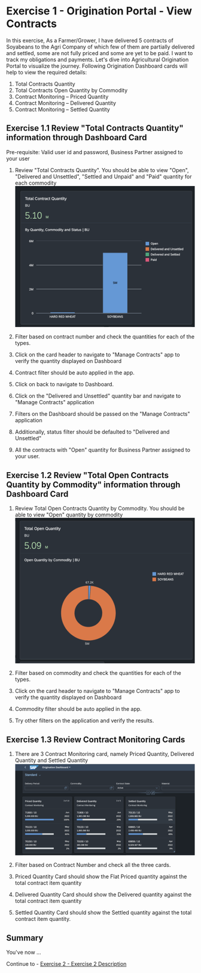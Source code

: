 # Exercise 1 - Origination Portal - View Contracts

In this exercise, 
As a Farmer/Grower, I have delivered 5 contracts of Soyabeans to the Agri Company of which few of them are partially delivered and settled, some are not fully priced and some are yet to be paid. I want to track my obligations and payments. Let's dive into Agricultural Origination Portal to visualize the journey. Following Origination Dashboard cards will help to view the required details:
1. Total Contracts Quantity
2. Total Contracts Open Quantity by Commodity
3. Contract Monitoring – Priced Quantity
4. Contract Monitoring – Delivered Quantity
5. Contract Monitoring – Settled Quantity


## Exercise 1.1 Review "Total Contracts Quantity" information through Dashboard Card

Pre-requisite:
Valid user id and password, Business Partner assigned to your user

1. Review "Total Contracts Quantity". You should be able to view "Open", "Delivered and Unsettled", "Settled and Unpaid" and "Paid" quantity for each commodity
<br>![](/exercises/ex1/images/Ex_1_1_Image.png)

2. Filter based on contract number and check the quantities for each of the types.
3. Click on the card header to navigate to "Manage Contracts" app to verify the quantity displayed on Dashboard
4. Contract filter should be auto applied in the app. 
5. Click on back to navigate to Dashboard.
6. Click on the "Delivered and Unsettled" quantity bar and navigate to "Manage Contracts" application
5. Filters on the Dashboard should be passed on the "Manage Contracts" application
6. Additionally, status filter should be defaulted to "Delivered and Unsettled"
7. All the contracts with "Open" quantity for Business Partner assigned to your user.



## Exercise 1.2 Review "Total Open Contracts Quantity by Commodity" information through Dashboard Card

1. Review Total Open Contracts Quantity by Commodity. You should be able to view "Open" quantity by commodity
<br>![](/exercises/ex1/images/Ex_1_2_Image.png)

2. Filter based on commodity and check the quantities for each of the types.
3. Click on the card header to navigate to "Manage Contracts" app to verify the quantity displayed on Dashboard
4. Commodity filter should be auto applied in the app. 
5. Try other filters on the application and verify the results.


## Exercise 1.3 Review Contract Monitoring Cards

1. There are 3 Contract Monitoring card, namely Priced Quantity, Delivered Quantity and Settled Quantity
<br>![](/exercises/ex1/images/Ex_1_3_Image.png)

2. Filter based on Contract Number and check all the three cards.
3. Priced Quantity Card should show the Flat Priced quantity against the total contract item quantity
4. Delivered Quantity Card should show the Delivered quantity against the total contract item quantity
5. Settled Quantity Card should show the Settled quantity against the total contract item quantity.

## Summary

You've now ...

Continue to - [Exercise 2 - Exercise 2 Description](../ex2/README.md)

